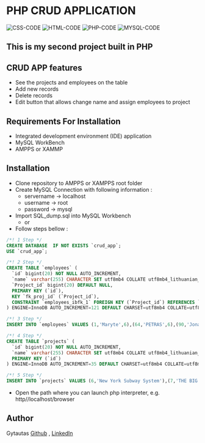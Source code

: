 # PHP CRUD APPLICATION
![CSS-CODE](https://img.shields.io/badge/CSS-CODE-orange)
![HTML-CODE](https://img.shields.io/badge/HTML-CODE-blue)
![PHP-CODE](https://img.shields.io/badge/PHP-CODE-9cf)
![MYSQL-CODE](https://img.shields.io/badge/MYSQL-CODE-yellow)
## This is my second project built in PHP

## CRUD APP features
* See the projects and employees on the table
* Add new records
* Delete records
* Edit button that allows change name and assign employees to project

## Requirements For Installation
* Integrated development environment (IDE) application
* MySQL WorkBench
* AMPPS or XAMMP

## Installation
* Clone repository to AMPPS or XAMPPS root folder 
* Create MySQL Connection with following information :
    * servername -> localhost  
    * username -> root  
    * password -> mysql  
* Import SQL_dump.sql into MySQL Workbench     
  * or  
* Follow steps bellow : 
```sql
/*! 1 Step */
CREATE DATABASE  IF NOT EXISTS `crud_app`;
USE `crud_app`;

/*! 2 Step */
CREATE TABLE `employees` (
  `id` bigint(20) NOT NULL AUTO_INCREMENT,
  `name` varchar(255) CHARACTER SET utf8mb4 COLLATE utf8mb4_lithuanian_ci DEFAULT NULL,
  `Project_id` bigint(20) DEFAULT NULL,
  PRIMARY KEY (`id`),
  KEY `fk_proj_id` (`Project_id`),
  CONSTRAINT `employees_ibfk_1` FOREIGN KEY (`Project_id`) REFERENCES `projects` (`id`) ON DELETE CASCADE ON UPDATE CASCADE
) ENGINE=InnoDB AUTO_INCREMENT=121 DEFAULT CHARSET=utf8mb4 COLLATE=utf8mb4_lithuanian_ci;

/*! 3 Step */
INSERT INTO `employees` VALUES (1,'Maryte',6),(64,'PETRAS',6),(90,'Jonas',8),(91,'Jonukas',6);

/*! 4 Step */
CREATE TABLE `projects` (
  `id` bigint(20) NOT NULL AUTO_INCREMENT,
  `name` varchar(255) CHARACTER SET utf8mb4 COLLATE utf8mb4_lithuanian_ci DEFAULT NULL,
  PRIMARY KEY (`id`)
) ENGINE=InnoDB AUTO_INCREMENT=35 DEFAULT CHARSET=utf8mb4 COLLATE=utf8mb4_lithuanian_ci;

/*! 5 Step */
INSERT INTO `projects` VALUES (6,'New York Subway System'),(7,'THE BIG DIG'),(8,'Three Gorges Dam'),(9,'International Space Station');
```
* Open the path where you can launch php interpreter, e.g. http//localhost/browser


## Author
Gytautas [Github](https://github.com/Gytzum) , [LinkedIn](https://www.linkedin.com/in/gytautas-zumaras-4ab552210/)
